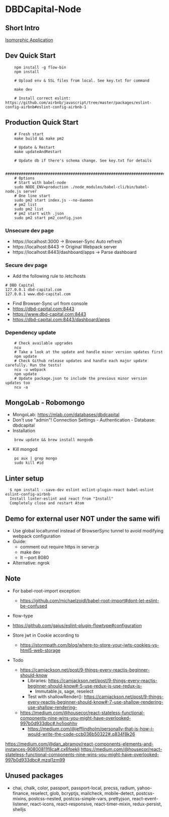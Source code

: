 # DBDCapital-Node

## Short Intro
[Isomorphic Application](https://www.lullabot.com/articles/what-is-an-isomorphic-application)

## Dev Quick Start
```shell
    npm install -g flow-bin
    npm install

    # Upload env & SSL files from local. See key.txt for command

    make dev

    # Install correct eslint: https://github.com/airbnb/javascript/tree/master/packages/eslint-config-airbnb#eslint-config-airbnb-1
```

## Production Quick Start
```shell
    # Fresh start
    make build && make pm2

    # Update & Restart
    make updateAndRestart

    # Update db if there's schema change. See key.txt for details

    ##############################################################################
    # Options
    # Start with babel-node
    sudo NODE_ENV=production ./node_modules/babel-cli/bin/babel-node.js server
    # One line start
    sudo pm2 start index.js --no-daemon
    # pm2 list
    sudo pm2 list
    # pm2 start with .json
    sudo pm2 start pm2_config.json
```

### Unsecure dev page
- https://localhost:3000 -> Browser-Sync Auto refresh
- https://localhost:8443 -> Original Webpack server
- https://localhost:8443/dashboard/apps -> Parse dashboard

### Secure dev page
- Add the following rule to /etc/hosts
```shell
# DBD Capital
127.0.0.1 dbd-capital.com
127.0.0.1 www.dbd-capital.com
```
- Find Browser-Sync url from console
- https://dbd-capital.com:8443
- https://www.dbd-capital.com:8443
- https://dbd-capital.com:8443/dashboard/apps

### Dependency update
```shell
    # Check available upgrades
    ncu
    # Take a look at the update and handle minor version updates first
    npm update
    # Check Github release updates and handle each major update carefully. Run the tests!
    ncu -u webpack
    npm update
    # Update package.json to include the previous minor version updates too
    ncu -a
```

## MongoLab - Robomongo
- MongoLab: https://mlab.com/databases/dbdcapital
- Don't use "admin"! Connection Settings - Authentication - Database: dbdcapital
- Installation
```shell
    brew update && brew install mongodb
```    
- Kill mongod
```shell
    ps aux | grep mongo
    sudo kill #id
```

## Linter setup
```shell
  $ npm install --save-dev eslint eslint-plugin-react babel-eslint eslint-config-airbnb
  Install linter-eslint and react from "Install"
  Completely close and restart Atom
```

## Demo for external user NOT under the same wifi
- Use global localtunnel instead of BrowserSync tunnel to avoid modifying webpack configuration
- Guide:
  - comment out require https in server.js
  - make dev
  - lt --port 8080
- Alternative: ngrok


## Note
- For babel-root-import exception:
  - https://github.com/michaelzoidl/babel-root-import#dont-let-eslint-be-confused
- flow-type
 - https://github.com/gajus/eslint-plugin-flowtype#configuration
- Store jwt in Cookie according to
  - https://stormpath.com/blog/where-to-store-your-jwts-cookies-vs-html5-web-storage

- Todo
  - https://camjackson.net/post/9-things-every-reactjs-beginner-should-know
    - Libraries: https://camjackson.net/post/9-things-every-reactjs-beginner-should-know#-5-use-redux-js-use-redux-js-
      - Immutable.js, sage, reselect
    - Test with shallowRender(): https://camjackson.net/post/9-things-every-reactjs-beginner-should-know#-7-use-shallow-rendering-use-shallow-rendering-
  - https://medium.com/@housecor/react-stateless-functional-components-nine-wins-you-might-have-overlooked-997b0d933dbc#.ho1ioqhhv
    - https://medium.com/@jefflindholm/personally-that-is-how-i-would-write-the-code-ccb036b50322#.q834f8k26


https://medium.com/@dan_abramov/react-components-elements-and-instances-90800811f8ca#.cx6foekli
https://medium.com/@housecor/react-stateless-functional-components-nine-wins-you-might-have-overlooked-997b0d933dbc#.mzql1zm99


## Unused packages
- chai, chalk, color, passport, passport-local, precss, radium, yahoo-finance, reselect, glob, bcryptjs, mailcheck, mobile-detect, postcss-mixins, postcss-nested, postcss-simple-vars, prettyjson, react-event-listener, react-icons, react-responsive, react-timer-mixin, redux-persist, shelljs

